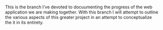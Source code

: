 This is the branch I've devoted to docuumenting the progress of the web application we are making together.  With this branch I will attempt to outline the various aspects of this greater project in an attempt to conceptualize the it in its entirety.
